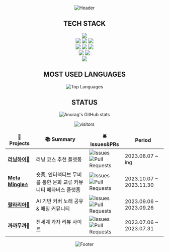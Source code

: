 <div align="center">


![Header](https://capsule-render.vercel.app/api?type=waving&color=6cc644&height=130&section=header)

## TECH STACK

<div align=center> 
  <img src="https://img.shields.io/badge/spring-6DB33F?style=for-the-badge&logo=spring&logoColor=white"> 
<!--   <br> -->
<!--   <img src="https://img.shields.io/badge/react-61DAFB?style=for-the-badge&logo=react&logoColor=black"> 
  <img src="https://img.shields.io/badge/node.js-339933?style=for-the-badge&logo=Node.js&logoColor=white"> -->
  <br>
  <img src="https://img.shields.io/badge/java-007396?style=for-the-badge&logo=java&logoColor=white"> 
  <img src="https://img.shields.io/badge/kotlin-7F52FF?style=for-the-badge&logo=Kotlin&logoColor=white">
  <img src="https://img.shields.io/badge/javascript-F7DF1E?style=for-the-badge&logo=javascript&logoColor=black"> 
  <br>
<!--   <img src="https://img.shields.io/badge/html5-E34F26?style=for-the-badge&logo=html5&logoColor=white"> 
  <img src="https://img.shields.io/badge/css-1572B6?style=for-the-badge&logo=css3&logoColor=white"> 
  <br> -->
  <img src="https://img.shields.io/badge/mysql-4479A1?style=for-the-badge&logo=mysql&logoColor=white"> 
  <img src="https://img.shields.io/badge/mongoDB-47A248?style=for-the-badge&logo=MongoDB&logoColor=white">
  <img src="https://img.shields.io/badge/firebase-FFCA28?style=for-the-badge&logo=firebase&logoColor=white">
  <br>
  <img src="https://img.shields.io/badge/github-181717?style=for-the-badge&logo=github&logoColor=white">
  <img src="https://img.shields.io/badge/git-F05032?style=for-the-badge&logo=git&logoColor=white">
  <br>
  <img src="https://img.shields.io/badge/amazonaws-232F3E?style=for-the-badge&logo=amazonaws&logoColor=white"> 


</div>

## MOST USED LANGUAGES

<p align="center">
  <img src="https://github-readme-stats-sigma-five.vercel.app/api/top-langs/?username=Dylan-SonJungin&layout=compact&theme=graywhite" alt="Top Languages" />
</p>


## STATUS

![Anurag's GitHub stats](https://github-readme-stats.vercel.app/api?username=Dylan-SonJungin&show_icons=true&theme=vue)

<!-- ![Anurag's GitHub stats](https://github-readme-stats-sigma-five.vercel.app/api?username=Dylan-SonJungin&show_icons=true&theme=vue) -->

<p align="center">
  <img src="https://hits.seeyoufarm.com/api/count/incr/badge.svg?url=https%3A%2F%2Fgithub.com%2FDylan-SonJungin&count_bg=%2382C152&title_bg=%230A4812&icon=&icon_color=%23E7E7E7&title=visitors&edge_flat=false" alt="visitors" />
</p>


<div align="center">



<table>
  <thead align="center">
    <tr border: none;>
      <td><b>🎁 Projects</b></td>
      <td><b>📚 Summary</b></td>
      <td><b>🛎 Issues&PRs</b></td>
      <td><b> Period</b></td>
    </tr>
  </thead>
  <tbody>
    <tr>
      <td><a href="https://github.com/cca-ffodregamdi"><b>러닝하이🏃</b></a></td>
      <td>러닝 코스 추천 플랫폼</td>
      <td><img alt="Issues" src="https://img.shields.io/github/issues/cca-ffodregamdi/running-hi-back?style=flat-square&labelColor=343b41"/><br><img alt="Pull Requests" src="https://img.shields.io/github/issues-pr/cca-ffodregamdi/running-hi-back?style=flat-square&labelColor=343b41"/></td>
      <td>2023.08.07 ~ ing</td>
    </tr>
    <tr>
      <td><a href="https://github.com/meta-mingles"><b>Meta Mingle⭐️</b></a></td>
      <td>숏폼, 인터랙티브 무비를 통한 문화 교류 커뮤니티 메타버스 플랫폼</td>
      <td><img alt="Issues" src="https://img.shields.io/github/issues/meta-mingles/metamingle-server?style=flat-square&labelColor=343b41"/><br><img alt="Pull Requests" src="https://img.shields.io/github/issues-pr/meta-mingles/metamingle-server?style=flat-square&labelColor=343b41"/></td>
      <td>2023.10.07 ~ 2023.11.30</td>
    </tr>
    <tr>
      <td><a href="https://github.com/isthisteamisthis"><b>랄라리아🎤</b></a></td>
      <td>AI 기반 커버 노래 공유 & 매칭 커뮤니티</td>
      <td><img alt="Issues" src="https://img.shields.io/github/issues/isthisteamisthis/lalalia_back?style=flat-square&labelColor=343b41"/><br><img alt="Pull Requests" src="https://img.shields.io/github/issues-pr/isthisteamisthis/lalalia_back?style=flat-square&labelColor=343b41"/></td>
      <td>2023.09.06 ~ 2023.09.26</td>
    </tr>
      <td><a href="https://github.com/goalapa/spring-cacamuca"><b>까까무까🍪</b></a></td>
      <td>전세계 과자 리뷰 사이트</td>
      <td><img alt="Issues" src="https://img.shields.io/github/issues/goalapa/spring-cacamuca?style=flat-square&labelColor=343b41"/><br><img alt="Pull Requests" src="https://img.shields.io/github/issues-pr/goalapa/spring-cacamuca?style=flat-square&labelColor=343b41"/></td>
      <td>2023.07.06 ~ 2023.07.31</td>
    </tr>
  </tbody>
</table>

![Footer](https://capsule-render.vercel.app/api?type=waving&color=6cc644&height=130&section=footer) 

